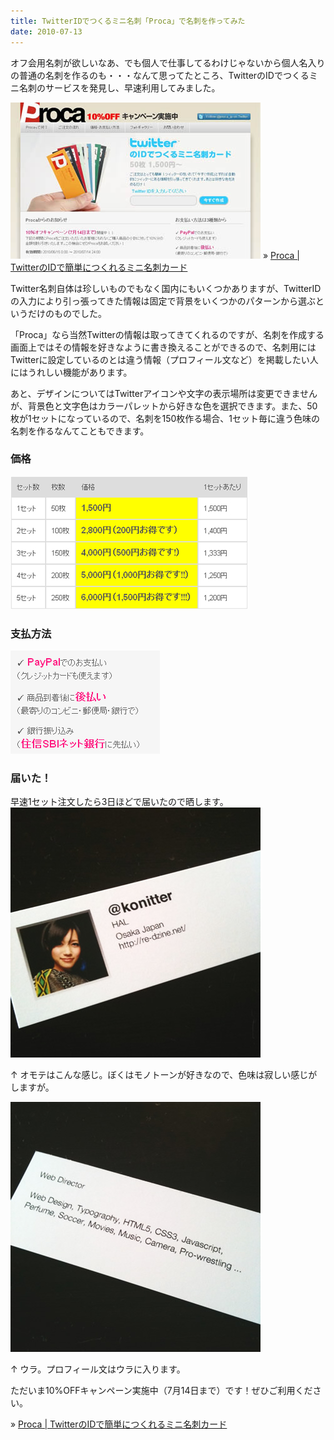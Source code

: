```yaml
---
title: TwitterIDでつくるミニ名刺「Proca」で名刺を作ってみた
date: 2010-07-13
---
```

オフ会用名刺が欲しいなあ、でも個人で仕事してるわけじゃないから個人名入りの普通の名刺を作るのも・・・なんて思ってたところ、TwitterのIDでつくるミニ名刺のサービスを発見し、早速利用してみました。

<!--more-->

<a href="http://proca.jp/"><img src="/img/2010/07/proca_1.jpg" alt="" title="Proca" width="400" height="250" class="alignnone size-full wp-image-1092" /></a>
&raquo; <a href="http://proca.jp/">Proca | TwitterのIDで簡単につくれるミニ名刺カード</a>

Twitter名刺自体は珍しいものでもなく国内にもいくつかありますが、TwitterIDの入力により引っ張ってきた情報は固定で背景をいくつかのパターンから選ぶというだけのものでした。

「Proca」なら当然Twitterの情報は取ってきてくれるのですが、名刺を作成する画面上ではその情報を好きなように書き換えることができるので、名刺用にはTwitterに設定しているのとは違う情報（プロフィール文など）を掲載したい人にはうれしい機能があります。

あと、デザインについてはTwitterアイコンや文字の表示場所は変更できませんが、背景色と文字色はカラーパレットから好きな色を選択できます。また、50枚が1セットになっているので、名刺を150枚作る場合、1セット毎に違う色味の名刺を作るなんてこともできます。

<h3>価格</h3>
<img src="/img/2010/07/proca_51.jpg" alt="" title="proca_5[1]" width="380" height="213" class="alignnone size-full wp-image-1107" />

<h3>支払方法</h3>
<img src="/img/2010/07/proca_6.jpg" alt="" title="proca_6" width="239" height="165" class="alignnone size-full wp-image-1108" />

<h3>届いた！</h3>
早速1セット注文したら3日ほどで届いたので晒します。

<img src="/img/2010/07/proca_211.jpg" alt="" title="proca_2[1]" width="400" height="400" class="alignnone size-full wp-image-1134" />

↑ オモテはこんな感じ。ぼくはモノトーンが好きなので、色味は寂しい感じがしますが。

<img src="/img/2010/07/proca_411.jpg" alt="" title="proca_4[1]" width="400" height="400" class="alignnone size-full wp-image-1133" />

↑ ウラ。プロフィール文はウラに入ります。

ただいま10%OFFキャンペーン実施中（7月14日まで）です！ぜひご利用ください。

&raquo; <a href="http://proca.jp/">Proca | TwitterのIDで簡単につくれるミニ名刺カード</a>